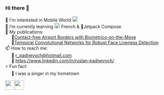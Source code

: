 ### Hi there 👋

<!-- - 🔭 I’m currently working on ... -->
👀 I'm interested in Mobile World <img width="18" src="https://user-images.githubusercontent.com/23242658/160707094-9ba8a05b-5de2-44de-8105-72441e73d25a.png"/> </br>
🌱 I’m currently learning <img width="18" src="https://user-images.githubusercontent.com/23242658/160706416-04622bb8-5cbd-469d-a067-b9e4fbf81dbd.png"/> French & 🚀Jetpack Compose
</br>
📰 My publications:
</br>
&nbsp;&nbsp;&nbsp;&nbsp;&nbsp;🔹[Contact-free Airport Borders with Biometrics-on-the-Move](https://ieeexplore.ieee.org/document/9465075)
</br>
&nbsp;&nbsp;&nbsp;&nbsp;&nbsp;🔹[Temporal Convolutional Networks for Robust Face Liveness Detection](https://link.springer.com/chapter/10.1007/978-3-031-04881-4_21)
</br>
📫 How to reach me:
</br>
&nbsp;&nbsp;&nbsp;&nbsp;&nbsp;📧 r_padnevych@hotmail.com
</br>
&nbsp;&nbsp;&nbsp;&nbsp;&nbsp;🔗 https://www.linkedin.com/in/ruslan-padnevych/
</br>
⚡ Fun fact:
</br>
&nbsp;&nbsp;&nbsp;&nbsp;&nbsp;🎤 I was a singer in my hometown

<img width="30" src="https://user-images.githubusercontent.com/23242658/160705773-2be049b6-6a56-4d4a-a2ed-34fbcb0954ca.png"/><img width="30" src="https://user-images.githubusercontent.com/23242658/160706247-9f2408aa-43c2-4a21-ad48-48d8605d7951.png"/>
